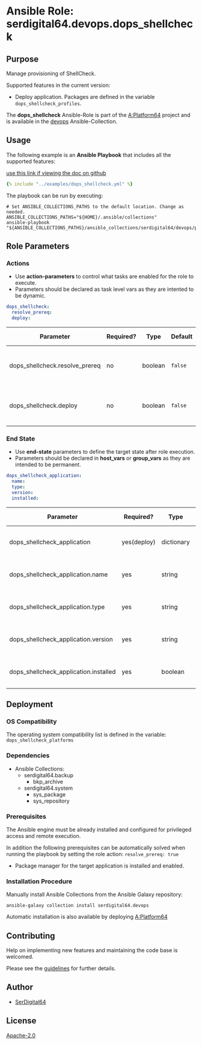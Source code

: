 # Ansible Role: serdigital64.devops.dops_shellcheck

## Purpose

Manage provisioning of ShellCheck.

Supported features in the current version:

- Deploy application. Packages are defined in the variable `dops_shellcheck_profiles`.

The **dops_shellcheck** Ansible-Role is part of the [A:Platform64](https://github.com/aplatform64/aplatform64) project and is available in the [devops](https://aplatform64.readthedocs.io/en/latest/collections/devops) Ansible-Collection.

## Usage

The following example is an **Ansible Playbook** that includes all the supported features:

[use this link if viewing the doc on github](https://github.com/aplatform64/devops/blob/main/playbooks/dops_shellcheck.yml)

```yaml
{% include "../examples/dops_shellcheck.yml" %}
```

The playbook can be run by executing:

```shell
# Set ANSIBLE_COLLECTIONS_PATHS to the default location. Change as needed.
ANSIBLE_COLLECTIONS_PATHS="${HOME}/.ansible/collections"
ansible-playbook "${ANSIBLE_COLLECTIONS_PATHS}/ansible_collections/serdigital64/devops/playbooks/dops_shellcheck.yml"
```

## Role Parameters

### Actions

- Use **action-parameters** to control what tasks are enabled for the role to execute.
- Parameters should be declared as task level vars as they are intented to be dynamic.

```yaml
dops_shellcheck:
  resolve_prereq:
  deploy:
```

| Parameter                      | Required? | Type    | Default | Purpose / Value                             |
| ------------------------------ | --------- | ------- | ------- | ------------------------------------------- |
| dops_shellcheck.resolve_prereq | no        | boolean | `false` | Enable automatic resolution of prequisites  |
| dops_shellcheck.deploy         | no        | boolean | `false` | Enable installation of application packages |

### End State

- Use **end-state** parameters to define the target state after role execution.
- Parameters should be declared in **host_vars** or **group_vars** as they are intended to be permanent.

```yaml
dops_shellcheck_application:
  name:
  type:
  version:
  installed:
```

| Parameter                             | Required?   | Type       | Default        | Purpose / Value                    |
| ------------------------------------- | ----------- | ---------- | -------------- | ---------------------------------- |
| dops_shellcheck_application           | yes(deploy) | dictionary |                | Set application package end state  |
| dops_shellcheck_application.name      | yes         | string     | `"shellcheck"` | Select application package name    |
| dops_shellcheck_application.type      | yes         | string     | `"distro"`     | Select application package type    |
| dops_shellcheck_application.version   | yes         | string     | `"latest"`     | Select application package version |
| dops_shellcheck_application.installed | yes         | boolean    | `true`         | Set application package end state  |

## Deployment

### OS Compatibility

The operating system compatibility list is defined in the variable: `dops_shellcheck_platforms`

### Dependencies

- Ansible Collections:
  - serdigital64.backup
    - bkp_archive
  - serdigital64.system
    - sys_package
    - sys_repository

### Prerequisites

The Ansible engine must be already installed and configured for privileged access and remote execution.

In addition the following prerequisites can be automatically solved when running the playbook by setting the role action: `resolve_prereq: true`

- Package manager for the target application is installed and enabled.

### Installation Procedure

Manually install Ansible Collections from the Ansible Galaxy repository:

```shell
ansible-galaxy collection install serdigital64.devops
```

Automatic installation is also available by deploying [A:Platform64](https://aplatform64.readthedocs.io/en/latest/#deployment)

## Contributing

Help on implementing new features and maintaining the code base is welcomed.

Please see the [guidelines](https://aplatform64.readthedocs.io/en/latest/CONTRIBUTING.md) for further details.

## Author

- [SerDigital64](https://serdigital64.github.io/)

## License

[Apache-2.0](https://www.apache.org/licenses/LICENSE-2.0.txt)
